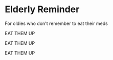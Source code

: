 # Elderly Reminder

For oldies who don't remember to eat their meds

EAT THEM UP

EAT THEM UP

EAT THEM UP
